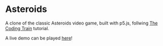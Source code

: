 # Asteroids

A clone of the classic Asteroids video game, built with p5.js, follwing [The Coding Train](https://www.youtube.com/watch?v=hacZU523FyM) tutorial.

A live demo can be played [here](https://codepen.io/mattgaskey/pen/JMrwbL)!